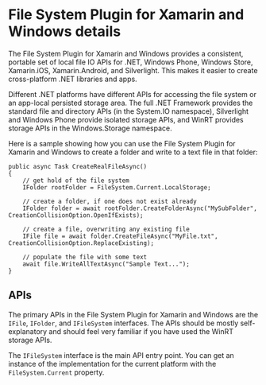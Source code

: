 # File System Plugin for Xamarin and Windows details

The File System Plugin for Xamarin and Windows provides a consistent, portable set 
of local file IO APIs for .NET, Windows Phone, Windows Store, Xamarin.iOS, 
Xamarin.Android, and Silverlight. This makes it easier to create cross-platform 
.NET libraries and apps.

Different .NET platforms have different APIs for accessing the file system or
an app-local persisted storage area. The full .NET Framework provides the
standard file and directory APIs (in the System.IO namespace), Silverlight and
Windows Phone provide isolated storage APIs, and WinRT provides storage APIs in
the Windows.Storage namespace.

Here is a sample showing how you can use the File System Plugin for Xamarin and Windows
to create a folder and write to a text file in that folder:

```
public async Task CreateRealFileAsync()
{
    // get hold of the file system
    IFolder rootFolder = FileSystem.Current.LocalStorage;
    
    // create a folder, if one does not exist already
    IFolder folder = await rootFolder.CreateFolderAsync("MySubFolder", CreationCollisionOption.OpenIfExists);
    
    // create a file, overwriting any existing file
    IFile file = await folder.CreateFileAsync("MyFile.txt", CreationCollisionOption.ReplaceExisting);
    
    // populate the file with some text
    await file.WriteAllTextAsync("Sample Text...");
}
```

## APIs

The primary APIs in the File System Plugin for Xamarin and Windows are the 
`IFile`, `IFolder`, and `IFileSystem` interfaces. The APIs should be
mostly self-explanatory and should feel very familiar if you have used 
the WinRT storage APIs.

The `IFileSystem` interface is the main API entry point. You can get an instance
of the implementation for the current platform with the `FileSystem.Current`
property.
